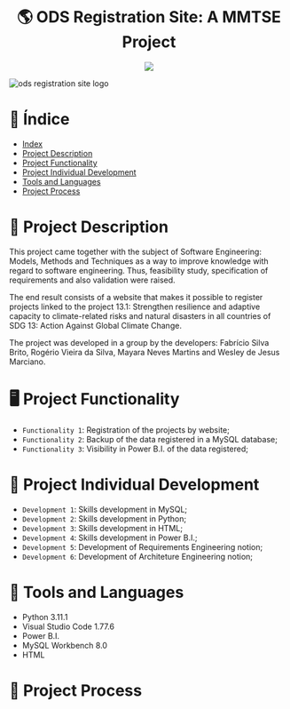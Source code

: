 <h1 align="center">🌎 ODS Registration Site: A MMTSE Project</h1>

<p align="center">
<img src="http://img.shields.io/static/v1?label=STATUS&message=EM%20DESENVOLVIMENTO&color=GREEN&style=for-the-badge"/>
</p>

![ods registration site logo](https://user-images.githubusercontent.com/91706209/234380747-8f36e10c-5f02-49e9-8dc2-5f904255cd21.png)

# :pushpin: Índice

* [Index](https://github.com/mayaram4rtins/ods-registration-site/blob/main/README.md#pushpin-índice)
* [Project Description](https://github.com/mayaram4rtins/ods-registration-site/blob/main/README.md#page_facing_up-project-description)
* [Project Functionality](https://github.com/mayaram4rtins/ods-registration-site/blob/main/README.md#desktop_computer-project-functionality)
* [Project Individual Development](https://github.com/mayaram4rtins/ods-registration-site/blob/main/README.md#wrench-project-individual-development)
* [Tools and Languages](https://github.com/mayaram4rtins/ods-registration-site/blob/main/README.md#snake-ferramentas-e-linguagem-utilizadas)
* [Project Process](https://github.com/mayaram4rtins/ods-registration-site/blob/main/README.md#snake-ferramentas-e-linguagem-utilizadas)

# :page_facing_up: Project Description

This project came together with the subject of Software Engineering: Models, Methods and Techniques as a way to improve knowledge with regard to software engineering. Thus, feasibility study, specification of requirements and also validation were raised.

The end result consists of a website that makes it possible to register projects linked to the project 13.1: Strengthen resilience and adaptive capacity to climate-related risks and natural disasters in all countries of SDG 13: Action Against Global Climate Change.

The project was developed in a group by the developers: Fabrício Silva Brito, Rogério Vieira da Silva, Mayara Neves Martins and Wesley de Jesus Marciano.

# :desktop_computer: Project Functionality

- `Functionality 1`: Registration of the projects by website;
- `Functionality 2`: Backup of the data registered in a MySQL database;
- `Functionality 3`: Visibility in Power B.I. of the data registered;

# :wrench: Project Individual Development

- `Development 1`: Skills development in MySQL;
- `Development 2`: Skills development in Python;
- `Development 3`: Skills development in HTML;
- `Development 4`: Skills development in Power B.I.;
- `Development 5`: Development of Requirements Engineering notion;
- `Development 6`: Development of Architeture Engineering notion;

# :snake: Tools and Languages

+ Python 3.11.1
+ Visual Studio Code 1.77.6
+ Power B.I. 
+ MySQL Workbench 8.0
+ HTML 

# :hammer: Project Process
